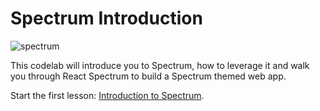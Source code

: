 # Spectrum Introduction

![spectrum](https://spectrum.adobe.com/static/images/spectrum_illustration_desktop@2x.png)

This codelab will introduce you to Spectrum, how to leverage it and walk you through React Spectrum to build a Spectrum themed web app.

Start the first lesson: [Introduction to Spectrum](/lessons/spectrum_intro.md).
